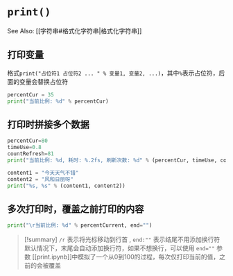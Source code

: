 # `print()`

See Also: [[字符串#格式化字符串|格式化字符串]]

## 打印变量
格式`print("占位符1 占位符2 ... " % 变量1, 变量2, ...)`，其中`%`表示占位符，后面的变量会替换占位符
```python
percentCur = 35
print("当前比例: %d" % percentCur)
```


## 打印时拼接多个数据
```python
percentCur=80
timeUse=0.8
countRefresh=81
print("当前比例: %d, 耗时: %.2fs, 刷新次数: %d" % (percentCur, timeUse, countRefresh))
```

```python
content1 = "今天天气不错"
content2 = "风和日丽呀"
print("%s, %s" % (content1, content2))
```





## 多次打印时，覆盖之前打印的内容
 ```python
print("\r当前比例: %d" % percentCurrent, end="")
```
 > [!summary]  `/r` 表示将光标移动到行首  , `end:""` 表示结尾不用添加换行符
 > 默认情况下，末尾会自动添加换行符，如果不想换行，可以使用 `end=""` 参数
 > [[print.ipynb]]中模拟了一个从0到100的过程，每次仅打印当前的值，之前的会被覆盖
 

